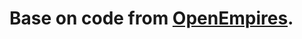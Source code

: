 ﻿# Base on code from [OpenEmpires](https://github.com/handsomematt/OpenEmpires/blob/master/GenieLib/Scenario.cs).
